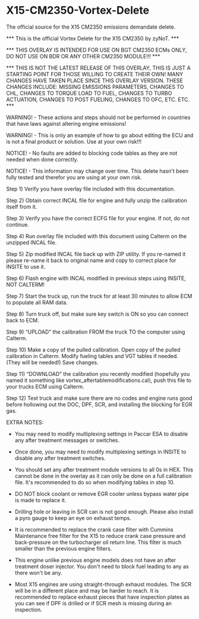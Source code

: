 # X15-CM2350-Vortex-Delete
The official source for the X15 CM2350 emissions demandate delete.

*** This is the official Vortex Delete for the X15 CM2350 by zyNoT. ***

*** THIS OVERLAY IS INTENDED FOR USE ON BGT CM2350 ECMs ONLY, DO NOT USE ON BDR OR ANY OTHER CM2350 MODULE!!! ***

*** THIS IS NOT THE LATEST RELEASE OF THIS OVERLAY, THIS IS JUST A STARTING POINT FOR THOSE WILLING TO CREATE THEIR OWN! MANY CHANGES HAVE TAKEN PLACE SINCE THIS OVERLAY VERSION. THESE CHANGES INCLUDE: MISSING EMISSIONS PARAMETERS, CHANGES TO CHL, CHANGES TO TORQUE LOAD TO FUEL, CHANGES TO TURBO ACTUATION, CHANGES TO POST FUELING, CHANGES TO OFC, ETC. ETC. ***

WARNING! - These actions and steps should not be performed in countries that have laws against altering engine emissions!

WARNING! - This is only an example of how to go about editing the ECU and is not a final product or solution. Use at your own risk!!!

NOTICE! - No faults are added to blocking code tables as they are not needed when done correctly.

NOTICE! - This information may change over time. This delete hasn't been fully tested and therefor you are using at your own risk. 

Step 1) Verify you have overlay file included with this documentation.

Step 2) Obtain correct INCAL file for engine and fully unzip the calibration itself from it.

Step 3) Verify you have the correct ECFG file for your engine. If not, do not continue.

Step 4) Run overlay file included with this document using Calterm on the unzipped INCAL file.

Step 5) Zip modified INCAL file back up with ZIP utility. If you re-named it please re-name it back to original name and copy to correct place for INSITE to use it.

Step 6) Flash engine with INCAL modified in previous steps using INSITE, NOT CALTERM!

Step 7) Start  the truck up, run the truck for at least 30 minutes to allow ECM to populate all RAM data.

Step 8) Turn truck off, but make sure key switch is ON so you can connect back to ECM.

Step 9) “UPLOAD” the calibration FROM the truck TO the computer using Calterm.

Step 10) Make a copy of the pulled calibration. Open copy of the pulled calibration in Calterm. Modify fueling tables and VGT tables if needed. (They will be needed!) Save changes.

Step 11) “DOWNLOAD” the calibration you recently modified (hopefully you named it something like vortex_aftertablemodifications.cal), push this file to your trucks ECM using Calterm.

Step 12) Test truck and make sure there are no codes and engine runs good before hollowing out the DOC, DPF, SCR, and installing the blocking for EGR gas.


EXTRA NOTES:

* You may need to modify multiplexing settings in Paccar ESA to disable any after treatment messages or switches.

 * Once done, you may need to modify multiplexing settings in INSITE to disable any after treatment switches.

* You should set any after treatment module versions to all 0s in HEX. This cannot be done in the overlay as it can only be done on a full calibration file. It's recommended to do so when modifying tables in step 10.

* DO NOT block coolant or remove EGR cooler unless bypass water pipe is made to replace it.

* Drilling hole or leaving in SCR can is not good enough. Please also install a pyro gauge to keep an eye on exhaust temps.

* It is recommended to replace the crank case filter with Cummins Maintenance free filter for the X15 to reduce crank case pressure and back-pressure on the turbocharger oil return line. This filter is much smaller than the previous engine filters. 

* This engine unlike previous engine models does not have an after treatment doser injector. You don't need to block fuel leading to any as there won't be any. 

* Most X15 engines are using straight-through exhaust modules. The SCR will be in a different place and may be harder to reach. It is recommended to replace exhaust pieces that have inspection plates as you can see if DPF is drilled or if SCR mesh is missing during an inspection.
